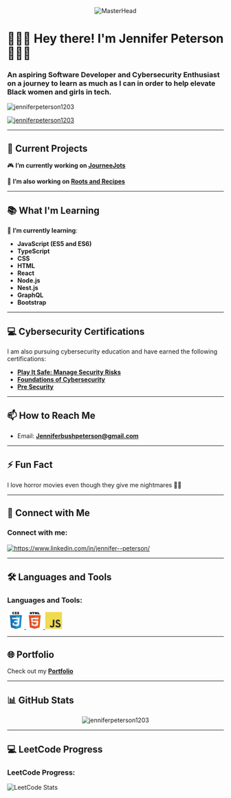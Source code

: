 
<div style="display: flex; justify-content: center;">
  <img src="https://res.cloudinary.com/dluexpyt4/image/upload/c_crop,ar_16:9/v1746192915/LicenseToLearn_xqjqcq.png" alt="MasterHead">
</div>



# 👩🏿‍💻 Hey there! I'm Jennifer Peterson 👩🏿‍💻

### An aspiring Software Developer and Cybersecurity Enthusiast on a journey to learn as much as I can in order to help elevate Black women and girls in tech.



<p align="left">
  <img src="https://komarev.com/ghpvc/?username=jenniferpeterson1203&label=Profile%20views&color=0e75b6&style=flat" alt="jenniferpeterson1203" />
</p>

<p align="left">
  <a href="https://github.com/ryo-ma/github-profile-trophy"><img src="https://github-profile-trophy.vercel.app/?username=jenniferpeterson1203" alt="jenniferpeterson1203" /></a>
</p>

---

## 🚀 Current Projects

🎮 **I’m currently working on [**JourneeJots**](https://journeejots.netlify.app)**

🥕 **I’m also working on [**Roots and Recipes**](https://roots-and-recipes.netlify.app)** 

---

## 📚 What I'm Learning

🧐 **I’m currently learning**:
- **JavaScript (ES5 and ES6)**
- **TypeScript**
- **CSS**
- **HTML**
- **React**
- **Node.js**
- **Nest.js**
- **GraphQL**
- **Bootstrap**

---

## 💻 Cybersecurity Certifications

I am also pursuing cybersecurity education and have earned the following certifications:

- [**Play It Safe: Manage Security Risks**](https://coursera.org/share/2c44b016ec31132bb8b4b9d37d19bfd8)
- [**Foundations of Cybersecurity**](https://coursera.org/share/07cb6e0e9444ea2b07d6673b50ca53f7)
- [**Pre Security**](https://tryhackme-certificates.s3-eu-west-1.amazonaws.com/THM-C416DNBTDA.pdf)

---

## 📫 How to Reach Me

- Email: **[Jenniferbushpeterson@gmail.com](mailto:Jenniferbushpeterson@gmail.com)**

---

## ⚡ Fun Fact

I love horror movies even though they give me nightmares 🫣🥴

---

## 📱 Connect with Me

<h3 align="left">Connect with me:</h3>
<p align="left">
  <a href="https://linkedin.com/in/jennifer--peterson/" target="blank">
    <img align="center" src="https://raw.githubusercontent.com/rahuldkjain/github-profile-readme-generator/master/src/images/icons/Social/linked-in-alt.svg" alt="https://www.linkedin.com/in/jennifer--peterson/" height="30" width="40" />
  </a>
</p>

---

## 🛠️ Languages and Tools

<h3 align="left">Languages and Tools:</h3>
<p align="left">
  <a href="https://www.w3schools.com/css/" target="_blank" rel="noreferrer">
    <img src="https://raw.githubusercontent.com/devicons/devicon/master/icons/css3/css3-original-wordmark.svg" alt="css3" width="40" height="40"/>
  </a>
  <a href="https://www.w3.org/html/" target="_blank" rel="noreferrer">
    <img src="https://raw.githubusercontent.com/devicons/devicon/master/icons/html5/html5-original-wordmark.svg" alt="html5" width="40" height="40"/>
  </a>
  <a href="https://developer.mozilla.org/en-US/docs/Web/JavaScript" target="_blank" rel="noreferrer">
    <img src="https://raw.githubusercontent.com/devicons/devicon/master/icons/javascript/javascript-original.svg" alt="javascript" width="40" height="40"/>
  </a>
</p>

---

## 🌐 Portfolio

Check out my [**Portfolio**](https://jennifer-peterson-portfolio-site.netlify.app/)

---

## 📊 GitHub Stats

<p align="center">
  <img src="https://github-readme-stats.vercel.app/api/top-langs?username=jenniferpeterson1203&show_icons=true&locale=en&layout=compact" alt="jenniferpeterson1203" />
</p>

---

## 💻 LeetCode Progress

<h3 align="left">LeetCode Progress:</h3>
<p align="left">
  <img src="https://leetcard.jacoblin.cool/Jennifer1203?theme=dark&font=Montserrat&ext=contest" alt="LeetCode Stats">
</p>
